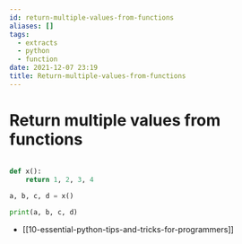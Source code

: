 ```yaml
---
id: return-multiple-values-from-functions
aliases: []
tags:
  - extracts
  - python
  - function
date: 2021-12-07 23:19
title: Return-multiple-values-from-functions
---
```


# Return multiple values from functions

```python

def x():
    return 1, 2, 3, 4
    
a, b, c, d = x()

print(a, b, c, d)

```

- [[10-essential-python-tips-and-tricks-for-programmers]]

